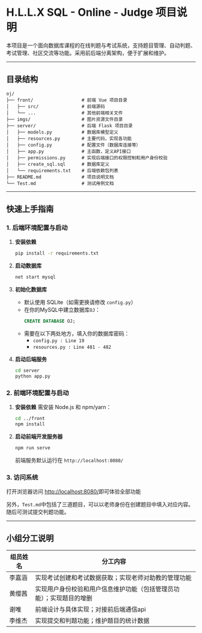 # H.L.L.X SQL - Online - Judge 项目说明

本项目是一个面向数据库课程的在线判题与考试系统，支持题目管理、自动判题、考试管理、社区交流等功能。采用前后端分离架构，便于扩展和维护。

---

## 目录结构

```
oj/
├── front/                  # 前端 Vue 项目目录
│   ├── src/                # 前端源码
│   └── ...                 # 其他前端相关文件
├── imgs/                   # 图片资源文件目录
├── server/                 # 后端 Flask 项目目录
│   ├── models.py           # 数据库模型定义
│   ├── resources.py        # 主要代码，实现各功能
│   ├── config.py           # 配置文件（数据库连接等）
│   ├── app.py              # 主函数，定义API接口
│   ├── permissions.py      # 实现后端接口的权限控制和用户身份校验
│   ├── create_sql.sql      # 数据库定义
│   └── requirements.txt    # 后端依赖包列表
├── README.md               # 项目说明文档
└── Test.md                 # 测试用例文档
```

---

## 快速上手指南

### 1. 后端环境配置与启动

1. **安装依赖**
   ```bash
   pip install -r requirements.txt
   ```

2. **启动数据库**
   ```bash
   net start mysql
   ```

3. **初始化数据库**
   - 默认使用 SQLite（如需更换请修改 `config.py`）
   - 在你的MySQL中建立数据库`OJ`：
        ```sql
        CREATE DATABASE OJ;
        ```
   - 需要在以下两处地方，填入你的数据库密码：
      - `config.py : Line 19`
      - `resources.py : Line 481 - 482`

4. **启动后端服务**
   ```bash
   cd server
   python app.py
   ```

### 2. 前端环境配置与启动

1. **安装依赖**
   需安装 Node.js 和 npm/yarn：
   ```bash
   cd ../front
   npm install
   ```
2. **启动前端开发服务器**
   ```bash
   npm run serve
   ```
   前端服务默认运行在 `http://localhost:8080/`

### 3. 访问系统

打开浏览器访问 [http://localhost:8080/](http://localhost:8080/)即可体验全部功能

另外，`Test.md`中包括了三道题目，可以以老师身份在创建题目中填入对应内容。随后可测试提交判题功能。

---

## 小组分工说明

| 组员姓名 | 分工内容                               |
|----------|--------------------------------------|
| 李嘉涵   | 实现考试创建和考试数据获取；实现老师对助教的管理功能     |
| 黄缨茜   | 实现用户身份校验和用户信息维护功能（包括管理员功能）；实现题目的增删|
| 谢唯     | 前端设计与具体实现；对接前后端通信api  |
| 李维杰   | 实现提交和判题功能；维护题目的统计数据      |